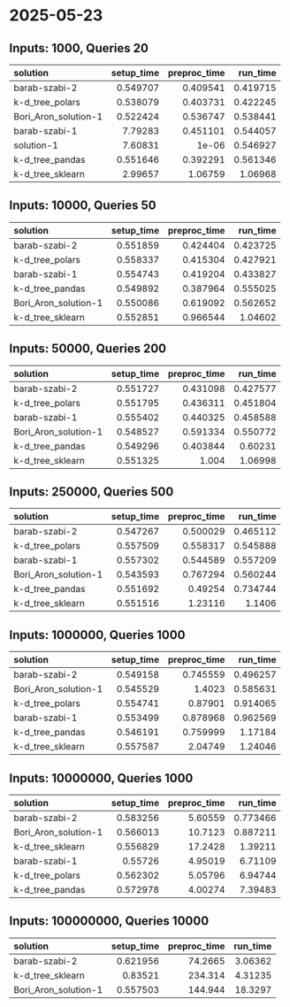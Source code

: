 # 2025-05-23

## Inputs: 1000, Queries 20

| solution             |   setup_time |   preproc_time |   run_time |
|:---------------------|-------------:|---------------:|-----------:|
| barab-szabi-2        |     0.549707 |       0.409541 |   0.419715 |
| k-d_tree_polars      |     0.538079 |       0.403731 |   0.422245 |
| Bori_Aron_solution-1 |     0.522424 |       0.536747 |   0.538441 |
| barab-szabi-1        |     7.79283  |       0.451101 |   0.544057 |
| solution-1           |     7.60831  |       1e-06    |   0.546927 |
| k-d_tree_pandas      |     0.551646 |       0.392291 |   0.561346 |
| k-d_tree_sklearn     |     2.99657  |       1.06759  |   1.06968  |

## Inputs: 10000, Queries 50

| solution             |   setup_time |   preproc_time |   run_time |
|:---------------------|-------------:|---------------:|-----------:|
| barab-szabi-2        |     0.551859 |       0.424404 |   0.423725 |
| k-d_tree_polars      |     0.558337 |       0.415304 |   0.427921 |
| barab-szabi-1        |     0.554743 |       0.419204 |   0.433827 |
| k-d_tree_pandas      |     0.549892 |       0.387964 |   0.555025 |
| Bori_Aron_solution-1 |     0.550086 |       0.619092 |   0.562652 |
| k-d_tree_sklearn     |     0.552851 |       0.966544 |   1.04602  |

## Inputs: 50000, Queries 200

| solution             |   setup_time |   preproc_time |   run_time |
|:---------------------|-------------:|---------------:|-----------:|
| barab-szabi-2        |     0.551727 |       0.431098 |   0.427577 |
| k-d_tree_polars      |     0.551795 |       0.436311 |   0.451804 |
| barab-szabi-1        |     0.555402 |       0.440325 |   0.458588 |
| Bori_Aron_solution-1 |     0.548527 |       0.591334 |   0.550772 |
| k-d_tree_pandas      |     0.549296 |       0.403844 |   0.60231  |
| k-d_tree_sklearn     |     0.551325 |       1.004    |   1.06998  |

## Inputs: 250000, Queries 500

| solution             |   setup_time |   preproc_time |   run_time |
|:---------------------|-------------:|---------------:|-----------:|
| barab-szabi-2        |     0.547267 |       0.500029 |   0.465112 |
| k-d_tree_polars      |     0.557509 |       0.558317 |   0.545888 |
| barab-szabi-1        |     0.557302 |       0.544589 |   0.557209 |
| Bori_Aron_solution-1 |     0.543593 |       0.767294 |   0.560244 |
| k-d_tree_pandas      |     0.551692 |       0.49254  |   0.734744 |
| k-d_tree_sklearn     |     0.551516 |       1.23116  |   1.1406   |

## Inputs: 1000000, Queries 1000

| solution             |   setup_time |   preproc_time |   run_time |
|:---------------------|-------------:|---------------:|-----------:|
| barab-szabi-2        |     0.549158 |       0.745559 |   0.496257 |
| Bori_Aron_solution-1 |     0.545529 |       1.4023   |   0.585631 |
| k-d_tree_polars      |     0.554741 |       0.87901  |   0.914065 |
| barab-szabi-1        |     0.553499 |       0.878968 |   0.962569 |
| k-d_tree_pandas      |     0.546191 |       0.759999 |   1.17184  |
| k-d_tree_sklearn     |     0.557587 |       2.04749  |   1.24046  |

## Inputs: 10000000, Queries 1000

| solution             |   setup_time |   preproc_time |   run_time |
|:---------------------|-------------:|---------------:|-----------:|
| barab-szabi-2        |     0.583256 |        5.60559 |   0.773466 |
| Bori_Aron_solution-1 |     0.566013 |       10.7123  |   0.887211 |
| k-d_tree_sklearn     |     0.556829 |       17.2428  |   1.39211  |
| barab-szabi-1        |     0.55726  |        4.95019 |   6.71109  |
| k-d_tree_polars      |     0.562302 |        5.05796 |   6.94744  |
| k-d_tree_pandas      |     0.572978 |        4.00274 |   7.39483  |

## Inputs: 100000000, Queries 10000

| solution             |   setup_time |   preproc_time |   run_time |
|:---------------------|-------------:|---------------:|-----------:|
| barab-szabi-2        |     0.621956 |        74.2665 |    3.06362 |
| k-d_tree_sklearn     |     0.83521  |       234.314  |    4.31235 |
| Bori_Aron_solution-1 |     0.557503 |       144.944  |   18.3297  |